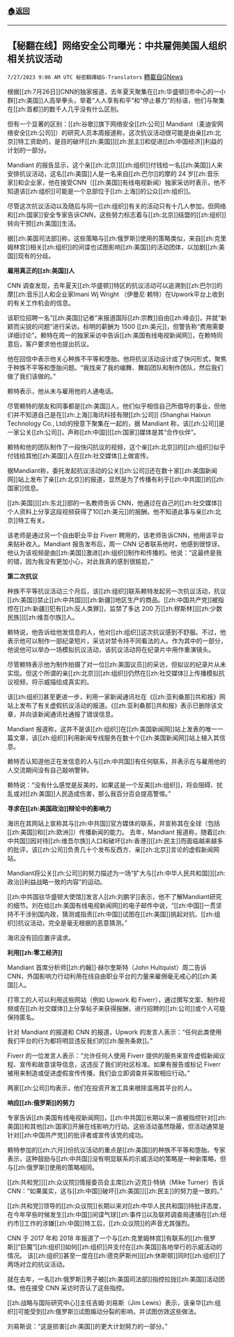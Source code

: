 ###  [:house:返回](README.md)
---


## 【秘翻在线】网络安全公司曝光：中共雇佣美国人组织相关抗议活动
`7/27/2023 9:06 AM UTC 秘密翻譯組G-Translators` [轉載自GNews](https://gnews.org/articles/1491583)

根据[[zh:7月26日]]CNN的独家报道，去年夏天聚集在[[zh:华盛顿]]市中心的一小群[[zh:美国]]人高举拳头，举着“人人享有和平”和“停止暴力”的标语，他们与聚集在[[zh:首都]]的数千人几乎没有什么区别。

但有一个显著的区别：[[zh:谷歌]]旗下网络安全[[zh:公司]] Mandiant（麦迪安网络安全[[zh:公司]]）的研究人员本周报道称，这次抗议活动很可能是由亲[[zh:北京]]特工资助的，是目的破坏[[zh:美国]][[zh:民主]]和促进[[zh:中国经济]]利益的计划的一部分。

Mandiant 的报告显示，这个亲[[zh:北京]][[zh:组织]]付钱给一名[[zh:美国]]人来安排抗议活动，这名[[zh:美国]]人是一名来自[[zh:巴尔]]的摩的 24 岁[[zh:音乐家]]和企业家，他在接受CNN（[[zh:美国]]有线电视新闻）独家采访时表示，他不知道该[[zh:组织]]可能是一个总部位于[[zh:上海]]的公众[[zh:组织]]。

尽管这次抗议活动以及随后与同一[[zh:组织]]有关的活动只有十几人参加，但网络和[[zh:国家]]安全专家告诉CNN，这些努力标志着与[[zh:北京]]结盟的[[zh:组织]]转向干预[[zh:美国]]生活。

据[[zh:美国司法部]]称，这些策略与[[zh:俄罗斯]]使用的策略类似，来自[[zh:克里姆林宫]]相关[[zh:组织]]的间谍也试图影响[[zh:美国]]的活动团体，以加剧[[zh:美国]]现有的分歧。

 **雇用真正的[[zh:美国]]人**

 CNN 调查发现，去年夏天[[zh:华盛顿]]特区的抗议活动可以追溯到[[zh:巴尔]]的摩[[zh:音乐]]人和企业家Imani Wj Wright （伊曼尼·赖特）在Upwork平台上收到的有关工作机会的信息。

该职位招聘一名“[[zh:美国]]记者”来报道国际[[zh:宗教]]自由[[zh:峰会]]，并就“新颖而尖锐的问题”进行采访。标明的薪酬为 1500 [[zh:美元]]，但警告称“费用需要详细讨论”。赖特在周一的独家采访中告诉[[zh:美国有线电视新闻网]]，在赖特同意后，客户要求他也提出抗议。

他在回信中表示他关心种族不平等和堕胎。他将抗议活动设计成了快闪形式，聚焦于种族不平等和堕胎问题。“我找来了我的编舞、舞蹈团队和制作团队，然后我们做了我们该做的。”

赖特表示，他从未与雇用他的人通电话。

尽管赖特的朋友和同事都是[[zh:美国]]人，他们似乎相信自己所倡导的事业，但他们并不知道自己是在[[zh:上海]]海讯科技有限[[zh:公司]] (Shanghai Haixun Technology Co., Ltd)的授意下聚集在一起的，据 Mandiant 称，该[[zh:公司]]是一家公关[[zh:公司]]，声称[[zh:中国]][[zh:国家]]媒体是其“合作伙伴”。

赖特和他的团队制作了一段快闪抗议的视频，这个亲[[zh:北京]]的[[zh:组织]]似乎付钱给其他[[zh:美国]]人在[[zh:社交媒体]]上做宣传。

据Mandiant称，委托发起抗议活动的公关[[zh:公司]]还在数十家[[zh:美国新闻网]]站上发布了亲[[zh:北京]]的报道，显然是为了传播有利于[[zh:中共国]]的[[zh:国家]]信息。

[[zh:美国]][[zh:东北]]部的一名教师告诉 CNN，他通过在自己的[[zh:社交媒体]]个人资料上分享这段视频获得了10[[zh:美元]]的报酬。他不知道此事与亲[[zh:北京]]特工有关。

该老师是通过另一个自由职业平台 Fiverr 聘用的，该老师告诉CNN，他用该平台来贴补收入。Mandiant 报告发布后，周一 CNN 记者联系他时，他感到很惊讶。他认为该视频是由[[zh:美国]]激进[[zh:组织]]制作和传播的。他说：“这最终是我的错，因为我没有更加小心，对此我真的感到很尴尬，”

**第二次抗议**

种族不平等抗议活动三个月后，该[[zh:组织]]联系赖特发起另一次抗议活动，抗议[[zh:美国]]禁止[[zh:中共国]][[zh:新疆]]地区生产的商品。[[zh:中国共产党]]被指控在[[zh:新疆]]犯有[[zh:反人类罪]]，监禁了多达 200 万[[zh:穆斯林]][[zh:少数民族]][[zh:维吾尔族]]人。

赖特说，他告诉给他发信息的人，他对[[zh:组织]]这次抗议感到不舒服。不过，他表示他可以制作一部纪录短片，采访对禁令持不同看法的人。作为其中的一部分，他说他可以举办一场模拟抗议活动，该抗议活动将在纪录片中用作重演镜头。

尽管赖特表示他为制作拍摄了对一位[[zh:美国议员]]的采访，但拟议的纪录片从未实现。但这个所谓的亲[[zh:北京]][[zh:组织]]仍然在[[zh:社交媒体]]上传播模拟抗议视频，将示威描绘成真实的。

该[[zh:组织]]甚至更进一步，利用一家新闻通讯社在《[[zh:亚利桑那]]共和报》网站上发布了有关虚假抗议活动的报道。《[[zh:亚利桑那]]共和报》表示已删除该文章，并向该新闻通讯社通报了错误信息。

Mandiant 报道称，这并不是该[[zh:组织]]在[[zh:美国新闻网]]站上发表的唯一一篇文章，该[[zh:组织]]利用新闻专线服务在数十个[[zh:美国新闻网]]站上植入其信息。

赖特否认知道他正在发信息的人与[[zh:中共国]]有任何联系，并表示在与雇用他的人交流期间没有自己敲响警钟。

赖特说：“没有什么感觉是反美的，如果这是一个反美[[zh:组织]]，将会阻碍、扰乱或对[[zh:美国]]人民造成伤害，那么我百分百会提高警惕。”

**寻求在[[zh:美国政治]]辩论中的影响力**

海讯在其网站上宣称其与[[zh:中共国]]官方媒体的联系，并宣称其在全球（包括[[zh:美国]]和[[zh:欧洲]]）传播新闻的能力。 去年，Mandiant 报道称，随着[[zh:中共国]]因对待[[zh:维吾尔族]]人口和破坏[[zh:香港]][[zh:民主]]而面临越来越多的批评，该[[zh:公司]]负责几十个发布反西方、亲[[zh:北京]]言论的虚假新闻网站。

Mandiant将公关[[zh:公司]]的努力描述为一场“扩大与[[zh:中华人民共和国]][[zh:政治]]利益战略一致的内容”的运动。

[[zh:中共国驻华盛顿大使馆]]发言人[[zh:刘鹏宇]]表示，他不了解Mandiant研究的细节。刘在给[[zh:美国有线电视新闻网]]的电子邮件中说，“[[zh:中国]]一贯坚持不干涉别国内政，猜测或指责[[zh:中国]]试图在[[zh:美国]]挑起对抗、[[zh:组织]]抗议活动，完全是毫无根据的恶意猜测。”

海讯没有回应置评请求。

**利用[[zh:零工经济]]**

Mandiant 首席分析师[[zh:约翰]]·赫尔奎斯特（John Hultquist）周二告诉 CNN，外国影响力行动利用在线自由职业平台的力量来雇佣毫无戒心的[[zh:美国]]人。

打零工的人可以利用这些网站（例如 Upwork 和 Fiverr），通过撰写文案、制作视频或在[[zh:社交媒体]]上分享帖子来获得报酬，进行招聘的[[zh:公司]]或个人可能保持匿名。

针对 Mandiant 的报道和 CNN 的报道，Upwork 的发言人表示：“任何此类使用我们平台的行为都将明显违反我们的[[zh:服务条款]]。”

Fiverr 的一位发言人表示：“允许任何人使用 Fiverr 提供的服务来宣传虚假新闻议程、宣传和故意误导信息，这违反了我们的社区标准。如果有报告或标记 Fiverr 被用来制造或促进虚假宣传传播，我们会立即调查并采取相应行动。”

两家[[zh:公司]]均表示，他们在投资开发工具来根除滥用其平台的人。

**响应[[zh:俄罗斯]]的努力**

专家告诉[[zh:美国有线电视新闻网]]，[[zh:中共国]]长期以来一直被指控针对[[zh:美国]]和其他[[zh:国家]]开展在线影响力行动。这些活动虽然隐蔽，但活动通常是针对[[zh:中国共产党]]的批评者或宣传该党的成功。

赖特参加的[[zh:六月]]份抗议活动的重点是[[zh:美国]]的种族不平等和堕胎。专家表示，这种鼓励与[[zh:中共国]]没有明显联系的示威活动的策略是一种新策略，但与[[zh:俄罗斯]]使用的策略相同。

[[zh:共和党]][[zh:众议院]]情报委员会主席[[zh:迈克]]·特纳（Mike Turner）告诉CNN：“如果属实，这与[[zh:中国]]破坏[[zh:美国]][[zh:民主]]的努力是一致的。”

[[zh:共和党]]领导的[[zh:众议院]]长期以来对[[zh:中华人民共和国]]持批评态度，在今年早些时候发生[[zh:中国]]间谍气球[[zh:事件]]以及联邦调查局逮捕在[[zh:纽约市]]工作的涉嫌[[zh:中国]]特工后，[[zh:众议院]]的声音尤其强烈。

CNN 于 2017 年和 2018 年报道了一个与[[zh:克里姆林宫]]有联系的[[zh:俄罗斯]]“巨魔”[[zh:组织]]如何[[zh:组织]]并支付在[[zh:美国]]各地举行的示威活动的情况。 该[[zh:组织]]甚至一度在[[zh:德克萨斯州]][[zh:休斯顿]]同时[[zh:组织]]了两场对立的抗议活动。

就在去年，一名[[zh:俄罗斯]]男子被[[zh:美国司法部]]指控拉拢[[zh:美国]]活动团体。他在接受 CNN 采访时否认了这些指控。

[[zh:战略与国际研究中心]]主任吉姆·刘易斯（Jim Lewis）表示，该亲华[[zh:组织]]可能受到[[zh:俄罗斯]]试图煽动分裂的影响，并试图仿效这些做法。

刘易斯说：“这是损害[[zh:美国]]的更大计划努力的一部分。”
